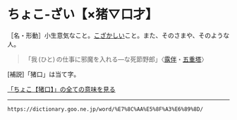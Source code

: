 # ちょこ‐ざい【×猪▽口才】

［名・形動］小生意気なこと。[こざかしい](こざかしい（小賢しい）)こと。また、そのさまや、そのような人。
>「我 (ひと) の仕事に邪魔を入れる―な死節野郎」〈[露伴](https://dictionary.goo.ne.jp/word/person/%E5%B9%B8%E7%94%B0%E9%9C%B2%E4%BC%B4/#jn-74116)・[五重塔](https://dictionary.goo.ne.jp/word/%E4%BA%94%E9%87%8D%E5%A1%94/#jn-78928)〉

\[補説\]「猪口」は当て字。

[「ちょこ【猪口】」の全ての意味を見る](https://dictionary.goo.ne.jp/word/%E7%8C%AA%E5%8F%A3_%28%E3%81%A1%E3%82%87%E3%81%93%29/#jn-145195)

---
`https://dictionary.goo.ne.jp/word/%E7%8C%AA%E5%8F%A3%E6%89%8D/`